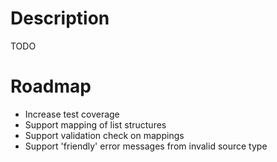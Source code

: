 Description
===========
TODO

Roadmap
=======
- Increase test coverage
- Support mapping of list structures
- Support validation check on mappings
- Support 'friendly' error messages from invalid source type